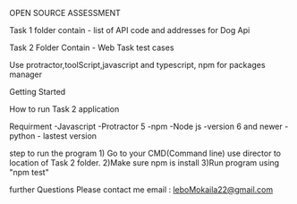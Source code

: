 OPEN SOURCE ASSESSMENT

Task 1 folder 
contain - list of API code and addresses for Dog Api

Task 2 Folder
Contain - Web Task test cases

Use protractor,toolScript,javascript and typescript, npm for packages manager

Getting Started

How to run Task 2 application

Requirment
-Javascript
-Protractor 5
-npm
-Node js -version 6 and newer
-python - lastest version 


step to run the program
	1) Go to your CMD(Command line) use director to location of Task 2 folder.
	2)Make sure npm is install
	3)Run program using "npm test"

further Questions
Please contact me email : leboMokaila22@gmail.com
